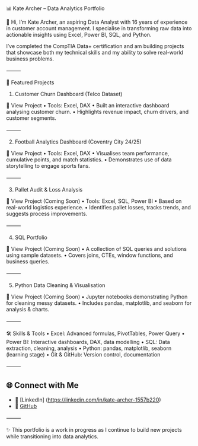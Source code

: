 📊 Kate Archer – Data Analytics Portfolio

👋 Hi, I’m Kate Archer, an aspiring Data Analyst with 16 years of experience in customer account management. I specialise in transforming raw data into actionable insights using Excel, Power BI, SQL, and Python.

I’ve completed the CompTIA Data+ certification and am building projects that showcase both my technical skills and my ability to solve real-world business problems.

⸻

🚀 Featured Projects

1. Customer Churn Dashboard (Telco Dataset)

🔗 View Project
	•	Tools: Excel, DAX
	•	Built an interactive dashboard analysing customer churn.
	•	Highlights revenue impact, churn drivers, and customer segments.

⸻

2. Football Analytics Dashboard (Coventry City 24/25)

🔗 View Project
	•	Tools: Excel, DAX
	•	Visualises team performance, cumulative points, and match statistics.
	•	Demonstrates use of data storytelling to engage sports fans.

⸻

3. Pallet Audit & Loss Analysis

🔗 View Project (Coming Soon)
	•	Tools: Excel, SQL, Power BI
	•	Based on real-world logistics experience.
	•	Identifies pallet losses, tracks trends, and suggests process improvements.

⸻

4. SQL Portfolio

🔗 View Project (Coming Soon)
	•	A collection of SQL queries and solutions using sample datasets.
	•	Covers joins, CTEs, window functions, and business queries.

⸻

5. Python Data Cleaning & Visualisation

🔗 View Project (Coming Soon)
	•	Jupyter notebooks demonstrating Python for cleaning messy datasets.
	•	Includes pandas, matplotlib, and seaborn for analysis & charts.

⸻

🛠 Skills & Tools
	•	Excel: Advanced formulas, PivotTables, Power Query
	•	Power BI: Interactive dashboards, DAX, data modelling
	•	SQL: Data extraction, cleaning, analysis
	•	Python: pandas, matplotlib, seaborn (learning stage)
	•	Git & GitHub: Version control, documentation

⸻

## 🌐 Connect with Me  

- 🔗 [LinkedIn] (https://linkedin.com/in/kate-archer-1557b220)  
- 📂 [GitHub](https://github.com/KateArcherData)  
  

⸻

✨ This portfolio is a work in progress as I continue to build new projects while transitioning into data analytics.

